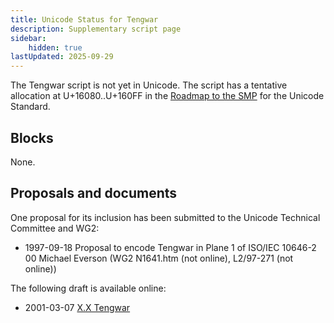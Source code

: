 ```yaml
---
title: Unicode Status for Tengwar
description: Supplementary script page
sidebar:
    hidden: true
lastUpdated: 2025-09-29
---
```


The Tengwar script is not yet in Unicode. The script has a tentative allocation at U+16080..U+160FF in the [Roadmap to the SMP](http://www.unicode.org/roadmaps/smp/) for the Unicode Standard.

## Blocks

None.

## Proposals and documents

One proposal for its inclusion has been submitted to the Unicode Technical Committee and WG2:
- 1997-09-18 Proposal to encode Tengwar in Plane 1 of ISO/IEC 10646-2 00 Michael Everson (WG2 N1641.htm (not online), L2/97-271 (not online))

The following draft is available online:
-  2001-03-07 [X.X Tengwar](https://www.evertype.com/standards/iso10646/pdf/tengwar.pdf)
